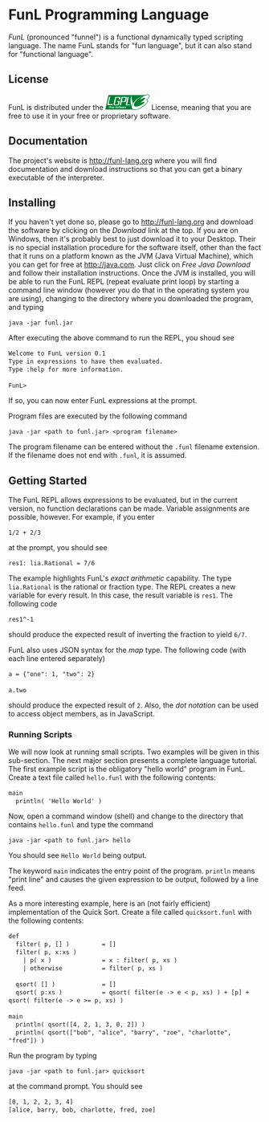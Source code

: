 # FunL Programming Language

*FunL* (pronounced "funnel") is a functional dynamically typed scripting language. The name FunL stands for "fun language", but it can also stand for "functional language".


## License

FunL is distributed under the ![alt text](lgplv3-88x31.png) License, meaning that you are free to use it in your free or proprietary software.


## Documentation

The project's website is <http://funl-lang.org> where you will find documentation and download instructions so that you can get a binary executable of the interpreter.


## Installing

If you haven't yet done so, please go to <http://funl-lang.org> and download the software by clicking on the *Download* link at the top.  If you are on Windows, then it's probably best to just download it to your Desktop.  Their is no special installation procedure for the software itself, other than the fact that it runs on a platform known as the JVM (Java Virtual Machine), which you can get for free at <http://java.com>.  Just click on *Free Java Download* and follow their installation instructions.  Once the JVM is installed, you will be able to run the FunL REPL (repeat evaluate print loop) by starting a command line window (however you do that in the operating system you are using), changing to the directory where you downloaded the program, and typing

	java -jar funl.jar

After executing the above command to run the REPL, you shoud see

	Welcome to FunL version 0.1
	Type in expressions to have them evaluated.
	Type :help for more information.

	FunL>

If so, you can now enter FunL expressions at the prompt.

Program files are executed by the following command

	java -jar <path to funl.jar> <program filename>

The program filename can be entered without the `.funl` filename extension.  If the filename does not end with `.funl`, it is assumed.


## Getting Started

The FunL REPL allows expressions to be evaluated, but in the current version, no function declarations can be made.  Variable assignments are possible, however.  For example, if you enter

	1/2 + 2/3

at the prompt, you should see

	res1: lia.Rational = 7/6

The example highlights FunL's *exact arithmetic* capability.  The type `lia.Rational` is the rational or fraction type. The REPL creates a new variable for every result.  In this case, the result variable is `res1`.  The following code

	res1^-1

should produce the expected result of inverting the fraction to yield `6/7`.

FunL also uses JSON syntax for the *map* type.  The following code (with each line entered separately)

	a = {"one": 1, "two": 2}

	a.two

should produce the expected result of `2`.  Also, the *dot notation* can be used to access object members, as in JavaScript.


### Running Scripts

We will now look at running small scripts.  Two examples will be given in this sub-section.  The next major section presents a complete language tutorial.  The first example script is the obligatory "hello world" program in FunL.  Create a text file called `hello.funl` with the following contents:

	main
	  println( 'Hello World' )

Now, open a command window (shell) and change to the directory that contains `hello.funl` and type the command

	java -jar <path to funl.jar> hello

You should see `Hello World` being output.

The keyword `main` indicates the entry point of the program.  `println` means "print line" and causes the given expression to be output, followed by a line feed.

As a more interesting example, here is an (not fairly efficient) implementation of the Quick Sort.  Create a file called `quicksort.funl` with the following contents:

	def
	  filter( p, [] )         = []
	  filter( p, x:xs )
	    | p( x )              = x : filter( p, xs )
	    | otherwise           = filter( p, xs )

	  qsort( [] )             = []
	  qsort( p:xs )           = qsort( filter(e -> e < p, xs) ) + [p] + qsort( filter(e -> e >= p, xs) )

	main
	  println( qsort([4, 2, 1, 3, 0, 2]) )
	  println( qsort(["bob", "alice", "barry", "zoe", "charlotte", "fred"]) )

Run the program by typing

	java -jar <path to funl.jar> quicksort

at the command prompt.  You should see

	[0, 1, 2, 2, 3, 4]
	[alice, barry, bob, charlotte, fred, zoe]